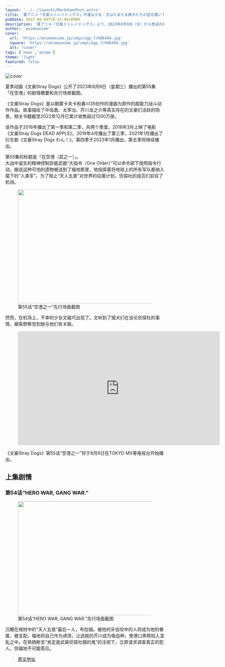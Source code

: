 ```yaml
---
layout: '../../layouts/MarkdownPost.astro'
title: '夏アニメ「文豪ストレイドッグス」不運な少女・文はたまたま猟犬たちの話を聞いてしまい…第55話先行カット'
pubDate: 2023-08-09T18:15:04+0900
description: '夏アニメ『文豪ストレイドッグス』より、2023年8月9日（水）から放送の第55話「空ノ港ニテ（其の一）」のあらすじ・先行場面カットが公開された。'
author: 'animeanime'
cover:
  url: 'https://animeanime.jp/imgs/ogp_f/606494.jpg'
  square: 'https://animeanime.jp/imgs/ogp_f/606494.jpg'
  alt: "cover"
tags: ['news','anime']
theme: 'light'
featured: false
---
```


![cover](https://animeanime.jp/imgs/ogp_f/606494.jpg)

夏季动画《文豪Stray Dogs》公开了2023年8月9日（星期三）播出的第55集「在空港」的剧情概要和先行场景截图。

《文豪Stray Dogs》是以朝雾卡夫卡和春川35创作的漫画为原作的超能力战斗动作作品。故事描绘了中岛敦、太宰治、芥川龙之介等真实存在的文豪们活跃的场景。相关书籍截至2022年12月已累计销售超过1200万册。

该作品于2016年播出了第一季和第二季，共两个季度。2018年3月上映了电影《文豪Stray Dogs DEAD APPLE》。2019年4月播出了第三季，2021年1月播出了衍生剧《文豪Stray Dogs わん！》。第四季于2023年1月播出，第五季将继续播出。

第55集的标题是「在空港（其之一）」。
<br>大战中诞生的精神控制异能武器“大指令（One Order）”可以命令部下按照指令行动。据说这种可怕的遗物被送到了福地那里，他指挥着将地球上的所有军队都纳入麾下的“人类军”。为了阻止“天人五衰”对世界的征服计划，侦探社的成员们前往了机场。<br></p><figure class="ctms-editor-image"><img src="https://animeanime.jp/imgs/zoom/606493.jpg" class="inline-article-image" width="640" height="360"><figcaption>第55话“空港之一”先行场面截图</figcaption></figure><p>然而，在机场上，不幸的少女文碰巧出现了。文听到了猎犬们在谈论侦探社的事情，被条野察觉到她与他们有关联。<br></p><figure class="ctms-editor-youtube"><iframe src="https://www.youtube.com/embed/k9-9T54DiGg?rel=0" width="640" height="360" max-width="100%" frameborder="0" allow="accelerometer; autoplay; encrypted-media; gyroscope; picture-in-picture" allowfullscreen=""></iframe></figure><p>《文豪Stray Dogs》第55话“空港之一”将于8月9日在TOKYO MX等电视台开始播出。</p><h2>上集剧情</h2><h3>第54话“HERO WAR, GANG WAR.”</h3><figure class="ctms-editor-image"><img src="https://animeanime.jp/imgs/zoom/606500.jpg" class="inline-article-image" width="640" height="360"><figcaption>第54话“HERO WAR, GANG WAR.”先行场面截图</figcaption></figure><p>沉睡在棺材中的“天人五衰”最后一人，布拉姆。被他的牙齿咬中的人将成为他的眷属，被支配。福地将自己作为诱饵，让逃脱的芥川成为吸血种，使港口黑帮陷入混乱之中。在铁肠断言“肯定是武装侦探社搞的鬼”的注视下，立原请求调查真正的犯人，但福地不可能答应。

>[原文地址](https://animeanime.jp/article/2023/08/09/79187.html)  